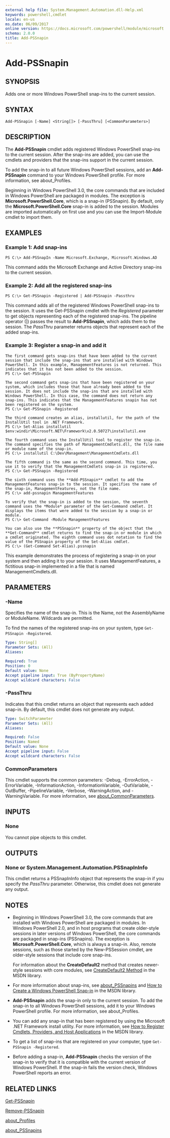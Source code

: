 ```yaml
---
external help file: System.Management.Automation.dll-Help.xml
keywords: powershell,cmdlet
locale: en-us
ms.date: 06/09/2017
online version: https://docs.microsoft.com/powershell/module/microsoft.powershell.core/add-pssnapin?view=powershell-5.0
schema: 2.0.0
title: Add-PSSnapin
---
```


# Add-PSSnapin

## SYNOPSIS
Adds one or more Windows PowerShell snap-ins to the current session.

## SYNTAX

```
Add-PSSnapin [-Name] <String[]> [-PassThru] [<CommonParameters>]
```

## DESCRIPTION
The **Add-PSSnapin** cmdlet adds registered Windows PowerShell snap-ins to the current session.
After the snap-ins are added, you can use the cmdlets and providers that the snap-ins support in the current session.

To add the snap-in to all future Windows PowerShell sessions, add an **Add-PSSnapin** command to your Windows PowerShell profile.
For more information, see about_Profiles.

Beginning in Windows PowerShell 3.0, the core commands that are included in Windows PowerShell are packaged in modules.
The exception is **Microsoft.PowerShell.Core**, which is a snap-in (PSSnapin).
By default, only the **Microsoft.PowerShell.Core** snap-in is added to the session.
Modules are imported automatically on first use and you can use the Import-Module cmdlet to import them.

## EXAMPLES

### Example 1: Add snap-ins
```
PS C:\> Add-PSSnapIn -Name Microsoft.Exchange, Microsoft.Windows.AD
```

This command adds the Microsoft Exchange and Active Directory snap-ins to the current session.

### Example 2: Add all the registered snap-ins
```
PS C:\> Get-PSSnapin -Registered | Add-PSSnapin -Passthru
```

This command adds all of the registered Windows PowerShell snap-ins to the session.
It uses the Get-PSSnapin cmdlet with the *Registered* parameter to get objects representing each of the registered snap-ins.
The pipeline operator (|) passes the result to **Add-PSSnapin**, which adds them to the session.
The *PassThru* parameter returns objects that represent each of the added snap-ins.

### Example 3: Register a snap-in and add it
```
The first command gets snap-ins that have been added to the current session that include the snap-ins that are installed with Windows PowerShell. In this example, ManagementFeatures is not returned. This indicates that it has not been added to the session.
PS C:\> Get-PSSnapin

The second command gets snap-ins that have been registered on your system, which includes those that have already been added to the session. It does not include the snap-ins that are installed with Windows PowerShell. In this case, the command does not return any snap-ins. This indicates that the ManagementFeatures snapin has not been registered on the system.
PS C:\> Get-PSSnapin -Registered

The third command creates an alias, installutil, for the path of the InstallUtil tool in .NET Framework.
PS C:\> Set-Alias installutil $env:windir\Microsoft.NET\Framework\v2.0.50727\installutil.exe

The fourth command uses the InstallUtil tool to register the snap-in. The command specifies the path of ManagementCmdlets.dll, the file name or module name of the snap-in.
PS C:\> installutil C:\Dev\Management\ManagementCmdlets.dll

The fifth command is the same as the second command. This time, you use it to verify that the ManagementCmdlets snap-in is registered.
PS C:\> Get-PSSnapin -Registered

The sixth command uses the **Add-PSSnapin** cmdlet to add the ManagementFeatures snap-in to the session. It specifies the name of the snap-in, ManagementFeatures, not the file name.
PS C:\> add-pssnapin ManagementFeatures

To verify that the snap-in is added to the session, the seventh command uses the *Module* parameter of the Get-Command cmdlet. It displays the items that were added to the session by a snap-in or module.
PS C:\> Get-Command -Module ManagementFeatures

You can also use the **PSSnapin** property of the object that the **Get-Command** cmdlet returns to find the snap-in or module in which a cmdlet originated. The eighth command uses dot notation to find the value of the PSSnapin property of the Set-Alias cmdlet.
PS C:\> (Get-Command Set-Alias).pssnapin
```

This example demonstrates the process of registering a snap-in on your system and then adding it to your session.
It uses ManagementFeatures, a fictitious snap-in implemented in a file that is named ManagementCmdlets.dll.

## PARAMETERS

### -Name
Specifies the name of the snap-in.
This is the Name, not the AssemblyName or ModuleName.
Wildcards are permitted.

To find the names of the registered snap-ins on your system, type `Get-PSSnapin -Registered`.

```yaml
Type: String[]
Parameter Sets: (All)
Aliases:

Required: True
Position: 0
Default value: None
Accept pipeline input: True (ByPropertyName)
Accept wildcard characters: False
```

### -PassThru
Indicates that this cmdlet returns an object that represents each added snap-in.
By default, this cmdlet does not generate any output.

```yaml
Type: SwitchParameter
Parameter Sets: (All)
Aliases:

Required: False
Position: Named
Default value: None
Accept pipeline input: False
Accept wildcard characters: False
```

### CommonParameters
This cmdlet supports the common parameters: -Debug, -ErrorAction, -ErrorVariable, -InformationAction, -InformationVariable, -OutVariable, -OutBuffer, -PipelineVariable, -Verbose, -WarningAction, and -WarningVariable. For more information, see [about_CommonParameters](https://go.microsoft.com/fwlink/?LinkID=113216).

## INPUTS

### None
You cannot pipe objects to this cmdlet.

## OUTPUTS

### None or System.Management.Automation.PSSnapInInfo
This cmdlet returns a PSSnapInInfo object that represents the snap-in if you specify the *PassThru* parameter.
Otherwise, this cmdlet does not generate any output.

## NOTES
* Beginning in Windows PowerShell 3.0, the core commands that are installed with Windows PowerShell are packaged in modules. In Windows PowerShell 2.0, and in host programs that create older-style sessions in later versions of Windows PowerShell, the core commands are packaged in snap-ins (PSSnapins). The exception is **Microsoft.PowerShell.Core**, which is always a snap-in. Also, remote sessions, such as those started by the New-PSSession cmdlet, are older-style sessions that include core snap-ins.

  For information about the **CreateDefault2** method that creates newer-style sessions with core modules, see [CreateDefault2 Method](https://msdn.microsoft.com/library/system.management.automation.runspaces.initialsessionstate.createdefault2) in the MSDN library.

* For more information about snap-ins, see [about_PSSnapins](About/about_PSSnapins.md) and [How to Create a Windows PowerShell Snap-in](https://go.microsoft.com/fwlink/?LinkId=144762) in the MSDN library.
* **Add-PSSnapin** adds the snap-in only to the current session. To add the snap-in to all Windows PowerShell sessions, add it to your Windows PowerShell profile. For more information, see about_Profiles.
* You can add any snap-in that has been registered by using the Microsoft .NET Framework install utility. For more information, see [How to Register Cmdlets, Providers, and Host Applications](https://go.microsoft.com/fwlink/?LinkID=143619) in the MSDN library.
* To get a list of snap-ins that are registered on your computer, type `Get-PSSnapin -Registered`.
* Before adding a snap-in, **Add-PSSnapin** checks the version of the snap-in to verify that it is compatible with the current version of Windows PowerShell. If the snap-in fails the version check, Windows PowerShell reports an error.

## RELATED LINKS

[Get-PSSnapin](Get-PSSnapin.md)

[Remove-PSSnapin](Remove-PSSnapin.md)

[about_Profiles](About/about_profiles.md)

[about_PSSnapins](About/about_PSSnapins.md)


